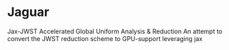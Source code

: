 # Jaguar
Jax-JWST Accelerated Global Uniform Analysis & Reduction 
An attempt to convert the JWST reduction scheme to GPU-support leveraging jax
